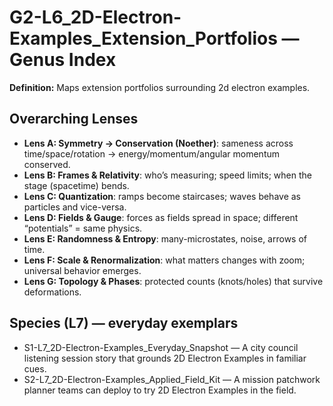 # G2-L6_2D-Electron-Examples_Extension_Portfolios — Genus Index
**Definition:** Maps extension portfolios surrounding 2d electron examples.

## Overarching Lenses

- **Lens A: Symmetry -> Conservation (Noether)**: sameness across time/space/rotation → energy/momentum/angular momentum conserved.
- **Lens B: Frames & Relativity**: who’s measuring; speed limits; when the stage (spacetime) bends.
- **Lens C: Quantization**: ramps become staircases; waves behave as particles and vice-versa.
- **Lens D: Fields & Gauge**: forces as fields spread in space; different “potentials” = same physics.
- **Lens E: Randomness & Entropy**: many-microstates, noise, arrows of time.
- **Lens F: Scale & Renormalization**: what matters changes with zoom; universal behavior emerges.
- **Lens G: Topology & Phases**: protected counts (knots/holes) that survive deformations.

## Species (L7) — everyday exemplars
- S1-L7_2D-Electron-Examples_Everyday_Snapshot — A city council listening session story that grounds 2D Electron Examples in familiar cues.
- S2-L7_2D-Electron-Examples_Applied_Field_Kit — A mission patchwork planner teams can deploy to try 2D Electron Examples in the field.
